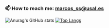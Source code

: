 ### 📫 How to reach me: marcos_ss@usal.es
<!--
**MarcosSevert/MarcosSevert** is a ✨ _special_ ✨ repository because its `README.md` (this file) appears on your GitHub profile.

Here are some ideas to get you started:

- 🔭 I’m currently working on ...
- 🌱 I’m currently learning ...
- 👯 I’m looking to collaborate on ...
- 🤔 I’m looking for help with ...
- 💬 Ask me about ...
- 📫 How to reach me: ...
- 😄 Pronouns: ...
- ⚡ Fun fact: ...
-->
![Anurag's GitHub stats](https://github-readme-stats.vercel.app/api?username=MarcosSevert&show_icons=true&theme=gruvbox)
[![Top Langs](https://github-readme-stats.vercel.app/api/top-langs/?username=MarcosSevert&langs_count=10)](https://github.com/anuraghazra/github-readme-stats)

